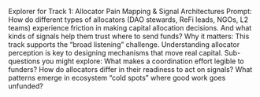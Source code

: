 Explorer for Track 1: Allocator Pain Mapping & Signal Architectures
Prompt: How do different types of allocators (DAO stewards, ReFi leads, NGOs, L2 teams) experience friction in making capital allocation decisions. And what kinds of signals help them trust where to send funds?
Why it matters: This track supports the “broad listening” challenge. Understanding allocator perception is key to designing mechanisms that move real capital.
Sub-questions you might explore:
What makes a coordination effort legible to funders? How do allocators differ in their readiness to act on signals? What patterns emerge in ecosystem “cold spots” where good work goes unfunded?